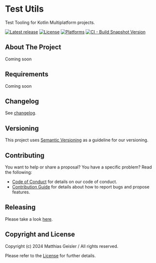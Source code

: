 # Test Utils
Test Tooling for Kotlin Multiplatform projects.

[![Latest release](https://raw.githubusercontent.com/bitPogo/test-utils-kmp/main/docs/src/assets/badge-release-latest.svg)](https://github.com/bitPogo/kfixture/releases)
[![License](https://raw.githubusercontent.com/bitPogo/test-utils-kmp/main/docs/src/assets/badge-license.svg)](https://github.com/bitPogo/kfixture/blob/main/LICENSE)
[![Platforms](https://raw.githubusercontent.com/bitPogo/test-utils-kmp/main/docs/src/assets/badge-platform-support.svg)](https://github.com/bitPogo/kfixture/blob/main/docs/src/assets/badge-platform-support.svg)
[![CI - Build Snapshot Version](https://github.com/bitPogo/test-utils-kmp/actions/workflows/ci-latest-version.yml/badge.svg)](https://github.com/bitPogo/kfixture/actions/workflows/ci-latest-version.yml/badge.svg)

## About The Project
Coming soon

## Requirements

Coming soon

## Changelog

See [changelog](https://github.com/bitPogo/test-utils-kmp/blob/main/CHANGELOG.md).

## Versioning

This project uses [Semantic Versioning](http://semver.org/) as a guideline for our versioning.

## Contributing

You want to help or share a proposal? You have a specific problem? Read the following:

* [Code of Conduct](https://github.com/bitPogo/test-utils-kmp/blob/main/CODE_OF_CONDUCT.md) for details on our code of conduct.
* [Contribution Guide](https://github.com/bitPogo/test-utils-kmp/blob/main/CONTRIBUTING.md) for details about how to report bugs and propose features.

## Releasing

Please take a look [here](https://github.com/bitPogo/test-utils-kmp/tree/main/docs/src/development/releasing.md).

## Copyright and License

Copyright (c) 2024 Matthias Geisler / All rights reserved.

Please refer to the [License](https://github.com/bitPogo/test-utils-kmp/blob/main/LICENSE) for further details.
